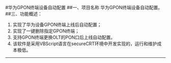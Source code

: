 #华为GPON终端设备自动配置
##一、项目名称
华为GPON终端设备自动配置。
##三、功能概述：
1. 实现了华为设备GPON终端上线后自动配置；
2. 实现了一键删除指定GPON终端；
3. 支持GPON终端更换OLT的PON口后上线自动配置。
4. 该软件是采用VBScript语言在secureCRT环境中开发实现的，运行和维护成本极低。

---